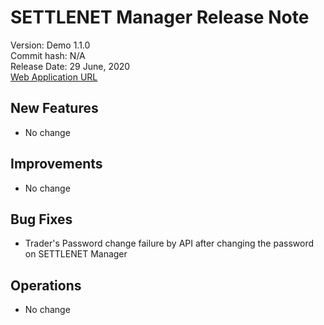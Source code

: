 # SETTLENET Manager Release Note
Version: Demo 1.1.0   
Commit hash: N/A     
Release Date:  29 June, 2020     
[Web Application URL](https://demo-manager.dev-settlenet.io)   

## New Features
* No change

## Improvements
* No change

## Bug Fixes
* Trader's Password change failure by API after changing the password on SETTLENET Manager

## Operations
* No change
